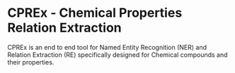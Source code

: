 # CPREx - Chemical Properties Relation Extraction

CPREx is an end to end tool for Named Entity Recognition (NER) and Relation Extraction (RE) specifically designed for Chemical compounds and their properties.
